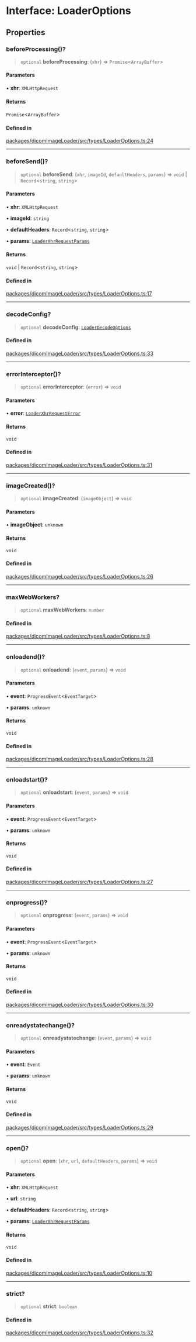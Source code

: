 # Interface: LoaderOptions

## Properties

### beforeProcessing()?

> `optional` **beforeProcessing**: (`xhr`) => `Promise`\<`ArrayBuffer`\>

#### Parameters

• **xhr**: `XMLHttpRequest`

#### Returns

`Promise`\<`ArrayBuffer`\>

#### Defined in

[packages/dicomImageLoader/src/types/LoaderOptions.ts:24](https://github.com/cornerstonejs/cornerstone3D/blob/5addf8e516390235f8a3d16ccc818957013f098f/packages/dicomImageLoader/src/types/LoaderOptions.ts#L24)

***

### beforeSend()?

> `optional` **beforeSend**: (`xhr`, `imageId`, `defaultHeaders`, `params`) => `void` \| `Record`\<`string`, `string`\>

#### Parameters

• **xhr**: `XMLHttpRequest`

• **imageId**: `string`

• **defaultHeaders**: `Record`\<`string`, `string`\>

• **params**: [`LoaderXhrRequestParams`](LoaderXhrRequestParams.md)

#### Returns

`void` \| `Record`\<`string`, `string`\>

#### Defined in

[packages/dicomImageLoader/src/types/LoaderOptions.ts:17](https://github.com/cornerstonejs/cornerstone3D/blob/5addf8e516390235f8a3d16ccc818957013f098f/packages/dicomImageLoader/src/types/LoaderOptions.ts#L17)

***

### decodeConfig?

> `optional` **decodeConfig**: [`LoaderDecodeOptions`](LoaderDecodeOptions.md)

#### Defined in

[packages/dicomImageLoader/src/types/LoaderOptions.ts:33](https://github.com/cornerstonejs/cornerstone3D/blob/5addf8e516390235f8a3d16ccc818957013f098f/packages/dicomImageLoader/src/types/LoaderOptions.ts#L33)

***

### errorInterceptor()?

> `optional` **errorInterceptor**: (`error`) => `void`

#### Parameters

• **error**: [`LoaderXhrRequestError`](LoaderXhrRequestError.md)

#### Returns

`void`

#### Defined in

[packages/dicomImageLoader/src/types/LoaderOptions.ts:31](https://github.com/cornerstonejs/cornerstone3D/blob/5addf8e516390235f8a3d16ccc818957013f098f/packages/dicomImageLoader/src/types/LoaderOptions.ts#L31)

***

### imageCreated()?

> `optional` **imageCreated**: (`imageObject`) => `void`

#### Parameters

• **imageObject**: `unknown`

#### Returns

`void`

#### Defined in

[packages/dicomImageLoader/src/types/LoaderOptions.ts:26](https://github.com/cornerstonejs/cornerstone3D/blob/5addf8e516390235f8a3d16ccc818957013f098f/packages/dicomImageLoader/src/types/LoaderOptions.ts#L26)

***

### maxWebWorkers?

> `optional` **maxWebWorkers**: `number`

#### Defined in

[packages/dicomImageLoader/src/types/LoaderOptions.ts:8](https://github.com/cornerstonejs/cornerstone3D/blob/5addf8e516390235f8a3d16ccc818957013f098f/packages/dicomImageLoader/src/types/LoaderOptions.ts#L8)

***

### onloadend()?

> `optional` **onloadend**: (`event`, `params`) => `void`

#### Parameters

• **event**: `ProgressEvent`\<`EventTarget`\>

• **params**: `unknown`

#### Returns

`void`

#### Defined in

[packages/dicomImageLoader/src/types/LoaderOptions.ts:28](https://github.com/cornerstonejs/cornerstone3D/blob/5addf8e516390235f8a3d16ccc818957013f098f/packages/dicomImageLoader/src/types/LoaderOptions.ts#L28)

***

### onloadstart()?

> `optional` **onloadstart**: (`event`, `params`) => `void`

#### Parameters

• **event**: `ProgressEvent`\<`EventTarget`\>

• **params**: `unknown`

#### Returns

`void`

#### Defined in

[packages/dicomImageLoader/src/types/LoaderOptions.ts:27](https://github.com/cornerstonejs/cornerstone3D/blob/5addf8e516390235f8a3d16ccc818957013f098f/packages/dicomImageLoader/src/types/LoaderOptions.ts#L27)

***

### onprogress()?

> `optional` **onprogress**: (`event`, `params`) => `void`

#### Parameters

• **event**: `ProgressEvent`\<`EventTarget`\>

• **params**: `unknown`

#### Returns

`void`

#### Defined in

[packages/dicomImageLoader/src/types/LoaderOptions.ts:30](https://github.com/cornerstonejs/cornerstone3D/blob/5addf8e516390235f8a3d16ccc818957013f098f/packages/dicomImageLoader/src/types/LoaderOptions.ts#L30)

***

### onreadystatechange()?

> `optional` **onreadystatechange**: (`event`, `params`) => `void`

#### Parameters

• **event**: `Event`

• **params**: `unknown`

#### Returns

`void`

#### Defined in

[packages/dicomImageLoader/src/types/LoaderOptions.ts:29](https://github.com/cornerstonejs/cornerstone3D/blob/5addf8e516390235f8a3d16ccc818957013f098f/packages/dicomImageLoader/src/types/LoaderOptions.ts#L29)

***

### open()?

> `optional` **open**: (`xhr`, `url`, `defaultHeaders`, `params`) => `void`

#### Parameters

• **xhr**: `XMLHttpRequest`

• **url**: `string`

• **defaultHeaders**: `Record`\<`string`, `string`\>

• **params**: [`LoaderXhrRequestParams`](LoaderXhrRequestParams.md)

#### Returns

`void`

#### Defined in

[packages/dicomImageLoader/src/types/LoaderOptions.ts:10](https://github.com/cornerstonejs/cornerstone3D/blob/5addf8e516390235f8a3d16ccc818957013f098f/packages/dicomImageLoader/src/types/LoaderOptions.ts#L10)

***

### strict?

> `optional` **strict**: `boolean`

#### Defined in

[packages/dicomImageLoader/src/types/LoaderOptions.ts:32](https://github.com/cornerstonejs/cornerstone3D/blob/5addf8e516390235f8a3d16ccc818957013f098f/packages/dicomImageLoader/src/types/LoaderOptions.ts#L32)
